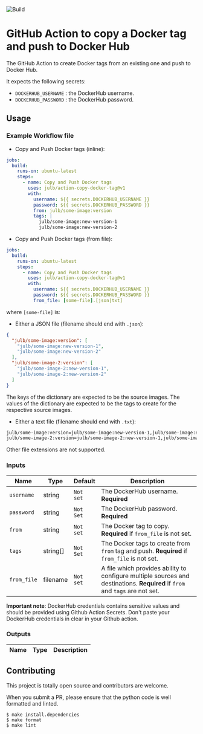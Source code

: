 ![Build](https://github.com/julb/action-copy-docker-tag/workflows/Build/badge.svg)

# GitHub Action to copy a Docker tag and push to Docker Hub

The GitHub Action to create Docker tags from an existing one and push to Docker Hub.

It expects the following secrets:

- `DOCKERHUB_USERNAME` : the DockerHub username.
- `DOCKERHUB_PASSWORD` : the DockerHub password.

## Usage

### Example Workflow file

- Copy and Push Docker tags (inline):

```yaml
jobs:
  build:
    runs-on: ubuntu-latest
    steps:
      - name: Copy and Push Docker tags
        uses: julb/action-copy-docker-tag@v1
        with:
          username: ${{ secrets.DOCKERHUB_USERNAME }}
          password: ${{ secrets.DOCKERHUB_PASSWORD }}
          from: julb/some-image:version
          tags: |
            julb/some-image:new-version-1
            julb/some-image:new-version-2
```

- Copy and Push Docker tags (from file):

```yaml
jobs:
  build:
    runs-on: ubuntu-latest
    steps:
      - name: Copy and Push Docker tags
        uses: julb/action-copy-docker-tag@v1
        with:
          username: ${{ secrets.DOCKERHUB_USERNAME }}
          password: ${{ secrets.DOCKERHUB_PASSWORD }}
          from_file: [some-file].[json|txt]
```

where `[some-file]` is:

- Either a JSON file (filename should end with `.json`):

```json
{
  "julb/some-image:version": [
    "julb/some-image:new-version-1",
    "julb/some-image:new-version-2"
  ],
  "julb/some-image-2:version": [
    "julb/some-image-2:new-version-1",
    "julb/some-image-2:new-version-2"
  ]
}
```

The keys of the dictionary are expected to be the source images.
The values of the dictionary are expected to be the tags to create for the respective source images.

- Either a text file (filename should end with `.txt`):

```txt
julb/some-image:version=julb/some-image:new-version-1,julb/some-image:new-version-2
julb/some-image-2:version=julb/some-image-2:new-version-1,julb/some-image-2:new-version-2
```

Other file extensions are not supported.

### Inputs

| Name        | Type     | Default   | Description                                                                                                                  |
| ----------- | -------- | --------- | ---------------------------------------------------------------------------------------------------------------------------- |
| `username`  | string   | `Not set` | The DockerHub username. **Required**                                                                                         |
| `password`  | string   | `Not Set` | The DockerHub password. **Required**                                                                                         |
| `from`      | string   | `Not set` | The Docker tag to copy. **Required** if `from_file` is not set.                                                              |
| `tags`      | string[] | `Not Set` | The Docker tags to create from `from` tag and push. **Required** if `from_file` is not set.                                  |
| `from_file` | filename | `Not set` | A file which provides ability to configure multiple sources and destinations. **Required** if `from` and `tags` are not set. |

**Important note**: DockerHub credentials contains sensitive values and should be provided using Github Action Secrets.
Don't paste your DockerHub credentials in clear in your Github action.

### Outputs

| Name | Type | Description |
| ---- | ---- | ----------- |

## Contributing

This project is totally open source and contributors are welcome.

When you submit a PR, please ensure that the python code is well formatted and linted.

```
$ make install.dependencies
$ make format
$ make lint
```
